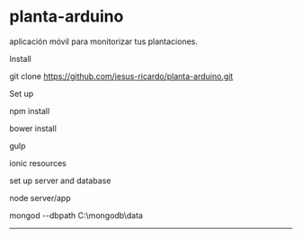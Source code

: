 # planta-arduino
aplicación móvil para monitorizar tus plantaciones.

Install

git clone https://github.com/jesus-ricardo/planta-arduino.git

Set up

npm install

bower install

gulp

ionic resources

set up server and database

node server/app

mongod --dbpath C:\mongodb\data

--------------------------------

